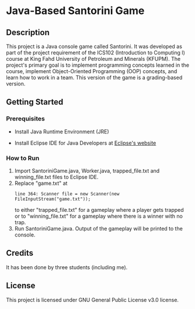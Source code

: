 # Java-Based Santorini Game
## Description<br>
This project is a Java console game called Santorini. It was developed as part of the project requirement of the ICS102 (Introduction to Computing I) course at King Fahd University of Petroleum and Minerals (KFUPM). The project's primary goal is to implement programming concepts learned in the course, implement Object-Oriented Programming (OOP) concepts, and learn how to work in a team.
This version of the game is a grading-based version.

<!-- GETTING STARTED -->
## Getting Started

### Prerequisites

* Install Java Runtime Environment (JRE)

* Install Eclipse IDE for Java Developers at [Eclipse's website](https://www.eclipse.org/downloads/packages/release/2024-09/r/eclipse-ide-java-developers)

### How to Run

1. Import SantoriniGame.java, Worker.java, trapped_file.txt and winning_file.txt files to Eclipse IDE.
2. Replace "game.txt" at 
   ```
   line 364: Scanner file = new Scanner(new FileInputStream("game.txt"));
   ```
   to either "trapped_file.txt" for a gameplay where a player gets trapped or to "winning_file.txt" for a gameplay where there is a winner with no trap.
3. Run SantoriniGame.java. Output of the gameplay will be printed to the console.

## Credits

It has been done by three students (including me).

## License

This project is licensed under GNU General Public License v3.0 license.
